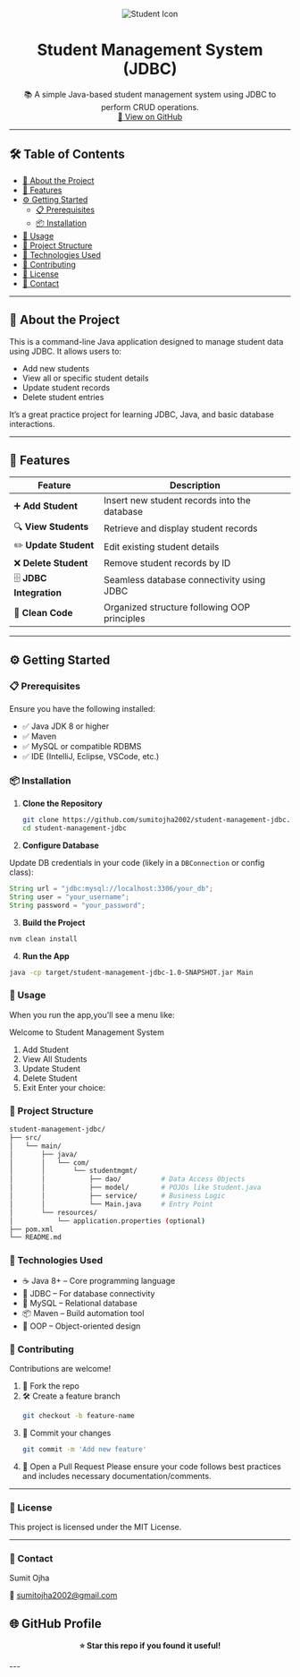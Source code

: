 <p align="center">
  <img src="https://img.icons8.com/color/96/000000/student-male--v2.png" alt="Student Icon"/>
</p>

<h1 align="center">Student Management System (JDBC)</h1>

<p align="center">
  📚 A simple Java-based student management system using JDBC to perform CRUD operations.
  <br/>
  <a href="https://github.com/sumitojha2002/student-management-jdbc">🔗 View on GitHub</a>
</p>

---

## 🛠️ Table of Contents

- [🎯 About the Project](#-about-the-project)  
- [🔑 Features](#-features)  
- [⚙️ Getting Started](#️-getting-started)  
  - [📋 Prerequisites](#-prerequisites)  
  - [📦 Installation](#-installation)  
- [🧰 Usage](#-usage)  
- [📂 Project Structure](#-project-structure)  
- [🧮 Technologies Used](#-technologies-used)  
- [🤝 Contributing](#-contributing)  
- [📝 License](#-license)  
- [👤 Contact](#-contact)

---

## 🎯 About the Project

This is a command-line Java application designed to manage student data using JDBC. It allows users to:

- Add new students
- View all or specific student details
- Update student records
- Delete student entries

It’s a great practice project for learning JDBC, Java, and basic database interactions.

---

## 🔑 Features

| Feature | Description |
|--------|-------------|
| ➕ **Add Student** | Insert new student records into the database |
| 🔍 **View Students** | Retrieve and display student records |
| ✏️ **Update Student** | Edit existing student details |
| ❌ **Delete Student** | Remove student records by ID |
| 🗄️ **JDBC Integration** | Seamless database connectivity using JDBC |
| 🧹 **Clean Code** | Organized structure following OOP principles |

---

## ⚙️ Getting Started

### 📋 Prerequisites

Ensure you have the following installed:

- ✅ Java JDK 8 or higher  
- ✅ Maven  
- ✅ MySQL or compatible RDBMS  
- ✅ IDE (IntelliJ, Eclipse, VSCode, etc.)

### 📦 Installation

1. **Clone the Repository**

   ```bash
   git clone https://github.com/sumitojha2002/student-management-jdbc.git
   cd student-management-jdbc
   
2. **Configure Database**

Update DB credentials in your code (likely in a `DBConnection` or config class):

```java
String url = "jdbc:mysql://localhost:3306/your_db";
String user = "your_username";
String password = "your_password";
```

3. **Build the Project**

```bash
nvm clean install
```

4. **Run the App**

```bash
java -cp target/student-management-jdbc-1.0-SNAPSHOT.jar Main
```
### 🧰 Usage

When you run the app,you'll see a menu like:

Welcome to Student Management System
1. Add Student
2. View All Students
3. Update Student
4. Delete Student
5. Exit
Enter your choice:

### 📂 Project Structure ###
```bash
student-management-jdbc/
├── src/
│   └── main/
│       ├── java/
│       │   └── com/
│       │       └── studentmgmt/
│       │           ├── dao/          # Data Access Objects
│       │           ├── model/        # POJOs like Student.java
│       │           ├── service/      # Business Logic
│       │           └── Main.java     # Entry Point
│       └── resources/
│           └── application.properties (optional)
├── pom.xml
└── README.md
```
### 🧮 Technologies Used ###

- ☕ Java 8+ – Core programming language
- 🧩 JDBC – For database connectivity
- 🐬 MySQL – Relational database
- 📦 Maven – Build automation tool
- 🧠 OOP – Object-oriented design

### 🤝 Contributing ###

Contributions are welcome!
1. 🍴 Fork the repo
2. 🛠️ Create a feature branch
   ```bash
   git checkout -b feature-name
   ```
3. 💾 Commit your changes
   ```bash
   git commit -m 'Add new feature'
   ```
4. 📨 Open a Pull Request
   Please ensure your code follows best practices and includes necessary documentation/comments.

---
### 📝 License ###

This project is licensed under the MIT License.

---
### 👤 Contact ###

Sumit Ojha

📧 sumitojha2002@gmail.com

🌐 GitHub Profile
---
<p align="center"><strong>⭐️ Star this repo if you found it useful!</strong></p> 
---
